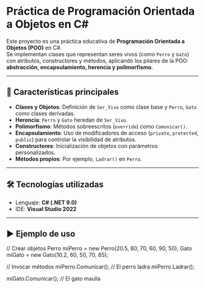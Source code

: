 # Práctica de Programación Orientada a Objetos en C#

Este proyecto es una práctica educativa de **Programación Orientada a Objetos (POO)** en C#.  
Se implementan clases que representan seres vivos (como `Perro` y `Gato`) con atributos, constructores y métodos, aplicando los pilares de la POO: **abstracción, encapsulamiento, herencia y polimorfismo**.

---

## 🚀 Características principales
- **Clases y Objetos**: Definición de `Ser_Vivo` como clase base y `Perro`, `Gato` como clases derivadas.
- **Herencia**: `Perro` y `Gato` heredan de `Ser_Vivo`.
- **Polimorfismo**: Métodos sobreescritos (`override`) como `Comunicar()`.
- **Encapsulamiento**: Uso de modificadores de acceso (`private`, `protected`, `public`) para controlar la visibilidad de atributos.
- **Constructores**: Inicialización de objetos con parámetros personalizados.
- **Métodos propios**: Por ejemplo, `Ladrar()` en `Perro`.


---

## 🛠️ Tecnologías utilizadas
- Lenguaje: **C# (.NET 9.0)**
- IDE: **Visual Studio 2022**

---

## ▶️ Ejemplo de uso
// Crear objetos
Perro miPerro = new Perro(20.5, 80, 70, 60, 90, 50);
Gato miGato = new Gato(10.2, 60, 50, 70, 85);

// Invocar métodos
miPerro.Comunicar();   // El perro ladra
miPerro.Ladrar();

miGato.Comunicar();    // El gato maulla
